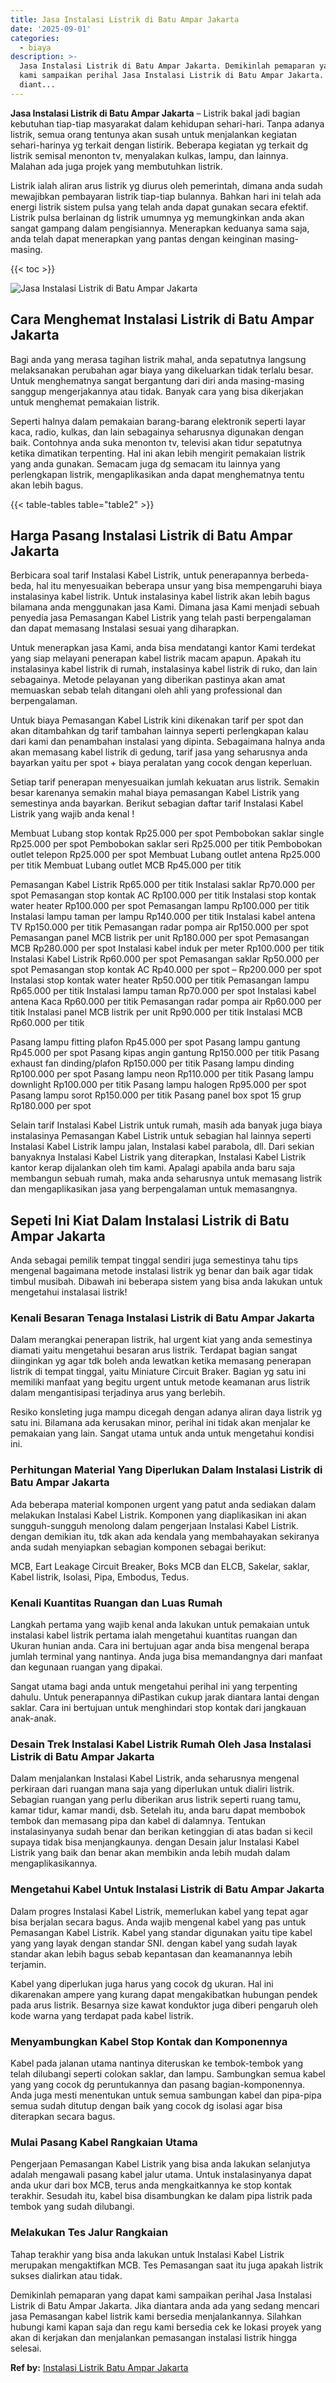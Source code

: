 ```yaml
---
title: Jasa Instalasi Listrik di Batu Ampar Jakarta
date: '2025-09-01'
categories:
  - biaya
description: >-
  Jasa Instalasi Listrik di Batu Ampar Jakarta. Demikinlah pemaparan yang dapat
  kami sampaikan perihal Jasa Instalasi Listrik di Batu Ampar Jakarta. Jika
  diant...
---
```


**Jasa Instalasi Listrik di Batu Ampar Jakarta** – Listrik bakal jadi bagian kebutuhan tiap-tiap masyarakat dalam kehidupan sehari-hari. Tanpa adanya listrik, semua orang tentunya akan susah untuk menjalankan kegiatan sehari-harinya yg terkait dengan listirik. Beberapa kegiatan yg terkait dg listrik semisal menonton tv, menyalakan kulkas, lampu, dan lainnya. Malahan ada juga projek yang membutuhkan listrik.

Listrik ialah aliran arus listrik yg diurus oleh pemerintah, dimana anda sudah mewajibkan pembayaran listrik tiap-tiap bulannya. Bahkan hari ini telah ada energi listrik sistem pulsa yang telah anda dapat gunakan secara efektif. Listrik pulsa berlainan dg listrik umumnya yg memungkinkan anda akan sangat gampang dalam pengisiannya. Menerapkan keduanya sama saja, anda telah dapat menerapkan yang pantas dengan keinginan masing-masing.

{{< toc >}}

![Jasa Instalasi Listrik di Batu Ampar Jakarta](/images/instalasi-listrik-murah01.png)

## Cara Menghemat Instalasi Listrik di Batu Ampar Jakarta

Bagi anda yang merasa tagihan listrik mahal, anda sepatutnya langsung melaksanakan perubahan agar biaya yang dikeluarkan tidak terlalu besar. Untuk menghematnya sangat bergantung dari diri anda masing-masing sanggup mengerjakannya atau tidak. Banyak cara yang bisa dikerjakan untuk menghemat pemakaian listrik.

Seperti halnya dalam pemakaian barang-barang elektronik seperti layar kaca, radio, kulkas, dan lain sebagainya seharusnya digunakan dengan baik. Contohnya anda suka menonton tv, televisi akan tidur sepatutnya ketika dimatikan terpenting. Hal ini akan lebih mengirit pemakaian listrik yang anda gunakan. Semacam juga dg semacam itu lainnya yang perlengkapan listrik, mengaplikasikan anda dapat menghematnya tentu akan lebih bagus.

{{< table-tables table="table2" >}}

## Harga Pasang Instalasi Listrik di Batu Ampar Jakarta

Berbicara soal tarif Instalasi Kabel Listrik, untuk penerapannya berbeda-beda, hal itu menyesuaikan beberapa unsur yang bisa mempengaruhi biaya instalasinya kabel listrik. Untuk instalasinya kabel listrik akan lebih bagus bilamana anda menggunakan jasa Kami. Dimana jasa Kami menjadi sebuah penyedia jasa Pemasangan Kabel Listrik yang telah pasti berpengalaman dan dapat memasang Instalasi sesuai yang diharapkan.

Untuk menerapkan jasa Kami, anda bisa mendatangi kantor Kami terdekat yang siap melayani penerapan kabel listrik macam apapun. Apakah itu instalasinya kabel listrik di rumah, instalasinya kabel listrik di ruko, dan lain sebagainya. Metode pelayanan yang diberikan pastinya akan amat memuaskan sebab telah ditangani oleh ahli yang professional dan berpengalaman.

Untuk biaya Pemasangan Kabel Listrik kini dikenakan tarif per spot dan akan ditambahkan dg tarif tambahan lainnya seperti perlengkapan kalau dari kami dan penambahan instalasi yang dipinta. Sebagaimana halnya anda akan memasang kabel listrik di gedung, tarif jasa yang seharusnya anda bayarkan yaitu per spot + biaya peralatan yang cocok dengan keperluan.

Setiap tarif penerapan menyesuaikan jumlah kekuatan arus listrik. Semakin besar karenanya semakin mahal biaya pemasangan Kabel Listrik yang semestinya anda bayarkan. Berikut sebagian daftar tarif Instalasi Kabel Listrik yang wajib anda kenal !

Membuat Lubang stop kontak Rp25.000 per spot Pembobokan saklar single Rp25.000 per spot Pembobokan saklar seri Rp25.000 per titik Pembobokan outlet telepon Rp25.000 per spot Membuat Lubang outlet antena Rp25.000 per titik Membuat Lubang outlet MCB Rp45.000 per titik

Pemasangan Kabel Listrik Rp65.000 per titik Instalasi saklar Rp70.000 per spot Pemasangan stop kontak AC Rp100.000 per titik Instalasi stop kontak water heater Rp100.000 per spot Pemasangan lampu Rp100.000 per titik Instalasi lampu taman per lampu Rp140.000 per titik Instalasi kabel antena TV Rp150.000 per titik Pemasangan radar pompa air Rp150.000 per spot Pemasangan panel MCB listrik per unit Rp180.000 per spot Pemasangan MCB Rp280.000 per spot Instalasi kabel induk per meter Rp100.000 per titik Instalasi Kabel Listrik Rp60.000 per spot Pemasangan saklar Rp50.000 per spot Pemasangan stop kontak AC Rp40.000 per spot – Rp200.000 per spot Instalasi stop kontak water heater Rp50.000 per titik Pemasangan lampu Rp65.000 per titik Instalasi lampu taman Rp70.000 per spot Instalasi kabel antena Kaca Rp60.000 per titik Pemasangan radar pompa air Rp60.000 per titik Instalasi panel MCB listrik per unit Rp90.000 per titik Instalasi MCB Rp60.000 per titik

Pasang lampu fitting plafon Rp45.000 per spot Pasang lampu gantung Rp45.000 per spot Pasang kipas angin gantung Rp150.000 per titik Pasang exhaust fan dinding/plafon Rp150.000 per titik Pasang lampu dinding Rp100.000 per spot Pasang lampu neon Rp110.000 per titik Pasang lampu downlight Rp100.000 per titik Pasang lampu halogen Rp95.000 per spot Pasang lampu sorot Rp150.000 per titik Pasang panel box spot 15 grup Rp180.000 per spot

Selain tarif Instalasi Kabel Listrik untuk rumah, masih ada banyak juga biaya instalasinya Pemasangan Kabel Listrik untuk sebagian hal lainnya seperti Instalasi Kabel Listrik lampu jalan, Instalasi kabel parabola, dll. Dari sekian banyaknya Instalasi Kabel Listrik yang diterapkan, Instalasi Kabel Listrik kantor kerap dijalankan oleh tim kami. Apalagi apabila anda baru saja membangun sebuah rumah, maka anda seharusnya untuk memasang listrik dan mengaplikasikan jasa yang berpengalaman untuk memasangnya.

## Sepeti Ini Kiat Dalam Instalasi Listrik di Batu Ampar Jakarta


Anda sebagai pemilik tempat tinggal sendiri juga semestinya tahu tips mengenal bagaimana metode instalasi listrik yg benar dan baik agar tidak timbul musibah. Dibawah ini beberapa sistem yang bisa anda lakukan untuk mengetahui instalasai listrik!

### Kenali Besaran Tenaga Instalasi Listrik di Batu Ampar Jakarta

Dalam merangkai penerapan listrik, hal urgent kiat yang anda semestinya diamati yaitu mengetahui besaran arus listrik. Terdapat bagian sangat diinginkan yg agar tdk boleh anda lewatkan ketika memasang penerapan listrik di tempat tinggal, yaitu Miniature Circuit Braker. Bagian yg satu ini memiliki manfaat yang begitu urgent untuk metode keamanan arus listrik dalam mengantisipasi terjadinya arus yang berlebih.

Resiko konsleting juga mampu dicegah dengan adanya aliran daya listrik yg satu ini. Bilamana ada kerusakan minor, perihal ini tidak akan menjalar ke pemakaian yang lain. Sangat utama untuk anda untuk mengetahui kondisi ini.

### Perhitungan Material Yang Diperlukan Dalam Instalasi Listrik di Batu Ampar Jakarta

Ada beberapa material komponen urgent yang patut anda sediakan dalam melakukan Instalasi Kabel Listrik. Komponen yang diaplikasikan ini akan sungguh-sungguh menolong dalam pengerjaan Instalasi Kabel Listrik. dengan demikian itu, tdk akan ada kendala yang membahayakan sekiranya anda sudah menyiapkan sebagian komponen sebagai berikut:

MCB, Eart Leakage Circuit Breaker, Boks MCB dan ELCB, Sakelar, saklar, Kabel listrik, Isolasi, Pipa, Embodus, Tedus.

### Kenali Kuantitas Ruangan dan Luas Rumah

Langkah pertama yang wajib kenal anda lakukan untuk pemakaian untuk instalasi kabel listrik pertama ialah mengetahui kuantitas ruangan dan Ukuran hunian anda. Cara ini bertujuan agar anda bisa mengenal berapa jumlah terminal yang nantinya. Anda juga bisa memandangnya dari manfaat dan kegunaan ruangan yang dipakai.

Sangat utama bagi anda untuk mengetahui perihal ini yang terpenting dahulu. Untuk penerapannya diPastikan cukup jarak diantara lantai dengan saklar. Cara ini bertujuan untuk menghindari stop kontak dari jangkauan anak-anak.

### Desain Trek Instalasi Kabel Listrik Rumah Oleh Jasa Instalasi Listrik di Batu Ampar Jakarta

Dalam menjalankan Instalasi Kabel Listrik, anda seharusnya mengenal perkiraan dari ruangan mana saja yang diperlukan untuk dialiri listrik. Sebagian ruangan yang perlu diberikan arus listrik seperti ruang tamu, kamar tidur, kamar mandi, dsb. Setelah itu, anda baru dapat membobok tembok dan memasang pipa dan kabel di dalamnya. Tentukan instalasinyanya sudah benar dan berikan ketinggian di atas badan si kecil supaya tidak bisa menjangkaunya. dengan Desain jalur Instalasi Kabel Listrik yang baik dan benar akan membikin anda lebih mudah dalam mengaplikasikannya.

### Mengetahui Kabel Untuk Instalasi Listrik di Batu Ampar Jakarta

Dalam progres Instalasi Kabel Listrik, memerlukan kabel yang tepat agar bisa berjalan secara bagus. Anda wajib mengenal kabel yang pas untuk Pemasangan Kabel Listrik. Kabel yang standar digunakan yaitu tipe kabel yang yang layak dengan standar SNI. dengan kabel yang sudah layak standar akan lebih bagus sebab kepantasan dan keamanannya lebih terjamin.

Kabel yang diperlukan juga harus yang cocok dg ukuran. Hal ini dikarenakan ampere yang kurang dapat mengakibatkan hubungan pendek pada arus listrik. Besarnya size kawat konduktor juga diberi pengaruh oleh kode warna yang terdapat pada kabel listrik.

### Menyambungkan Kabel Stop Kontak dan Komponennya

Kabel pada jalanan utama nantinya diteruskan ke tembok-tembok yang telah dilubangi seperti colokan saklar, dan lampu. Sambungkan semua kabel yang yang cocok dg peruntukannya dan pasang bagian-komponennya. Anda juga mesti menentukan untuk semua sambungan kabel dan pipa-pipa semua sudah ditutup dengan baik yang cocok dg isolasi agar bisa diterapkan secara bagus.

### Mulai Pasang Kabel Rangkaian Utama

Pengerjaan Pemasangan Kabel Listrik yang bisa anda lakukan selanjutya adalah mengawali pasang kabel jalur utama. Untuk instalasinyanya dapat anda ukur dari box MCB, terus anda mengkaitkannya ke stop kontak terakhir. Sesudah itu, kabel bisa disambungkan ke dalam pipa listrik pada tembok yang sudah dilubangi.

### Melakukan Tes Jalur Rangkaian

Tahap terakhir yang bisa anda lakukan untuk Instalasi Kabel Listrik merupakan mengaktifkan MCB. Tes Pemasangan saat itu juga apakah listrik sukses dialirkan atau tidak.

Demikinlah pemaparan yang dapat kami sampaikan perihal Jasa Instalasi Listrik di Batu Ampar Jakarta. Jika diantara anda ada yang sedang mencari jasa Pemasangan kabel listrik kami bersedia menjalankannya. Silahkan hubungi kami kapan saja dan regu kami bersedia cek ke lokasi proyek yang akan di kerjakan dan menjalankan pemasangan instalasi listrik hingga selesai.

**Ref by:** [Instalasi Listrik Batu Ampar Jakarta](https://id.wikipedia.org/wiki/Instalasi)
